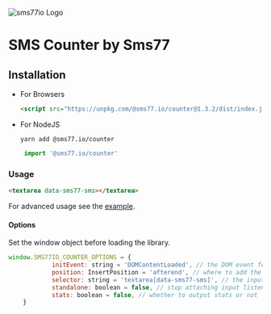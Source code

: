 ![sms77io Logo](https://www.sms77.io/wp-content/uploads/2019/07/sms77-Logo-400x79.png "sms77io Logo")

# SMS Counter by Sms77

## Installation
- For Browsers

    ```html
    <script src="https://unpkg.com/@sms77.io/counter@1.3.2/dist/index.js"></script>
    ```
    
- For NodeJS

   ```shell
   yarn add @sms77.io/counter
   ```

   ```javascript
    import '@sms77.io/counter'
   ```

### Usage
```html
<textarea data-sms77-sms></textarea>
```


For advanced usage see the [example](./example/index.html).
    
#### Options
Set the window object before loading the library.

```javascript
window.SMS77IO_COUNTER_OPTIONS = {
            initEvent: string = 'DOMContentLoaded', // the DOM event for init
            position: InsertPosition = 'afterend', // where to add the counter span
            selector: string = 'textarea[data-sms77-sms]', // the inputs selector
            standalone: boolean = false, // stop attaching input listeners
            stats: boolean = false, // whether to output stats or not
    }
```
